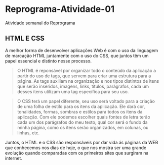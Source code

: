# Reprograma-Atividade-01
Atividade semanal do Reprograma

## **HTML E CSS**

A melhor forma de desenvolver aplicações Web é com o uso da linguagem de marcação HTML juntamente com o uso do CSS, que juntos têm um papel essencial e distinto nesse processo.

>O HTML é reponsável por organizar todo o conteúdo da aplicação a partir do uso de tags, que servem para criar uma estrutura para a página. As tags auxiliam na organização e nos tipos distintos de itens que serão inseridos, imagens, links, títulos, parágrafos, cada um desses itens utilizam uma tag específica para seu uso. 

>O CSS terá um papel diferente, seu uso será voltado para a criação de uma folha de estilo para os itens da aplicação. Ele dará cor, tonalidades, formas, sombras e estilos para todos os itens da aplicação. Com ele podemos escolher quais fontes de letra terão cada um dos parágrafos do meu texto, qual cor será o fundo da minha página, como os itens serão organizados, em colunas, ou linhas, etc.

Juntos, o HTML e o CSS são responsáveis por dar vida ás páginas da WEB que conhecemos nos dias de hoje, o que nos mostra ser uma grande evolução quando comparadas com os primeiros sites que surgiram na internet. 








